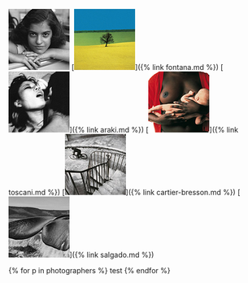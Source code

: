 
[![Vivian Maier](thumbs/vivian-maier-01-thumb.jpg)](maier.html)
[![Franco Fontana](thumbs/franco-fontana-01-thumb.jpg)]({% link fontana.md %})
[![Nobuyoshi Araki](thumbs/nobuyoshi-araki-01-thumb.jpg)]({% link araki.md %})
[![Oliviero Toscani](thumbs/oliviero-toscani-02-thumb.jpg)]({% link toscani.md %})
[![Henri Cartier-Bresson](thumbs/henri-cartier-bresson-02-thumb.jpg)]({% link cartier-bresson.md %})
[![Sebastiao Salgado](thumbs/sebastiao-salgado-01-thumb.jpg)]({% link salgado.md %})

{% for p in photographers %}
test
{% endfor %}
